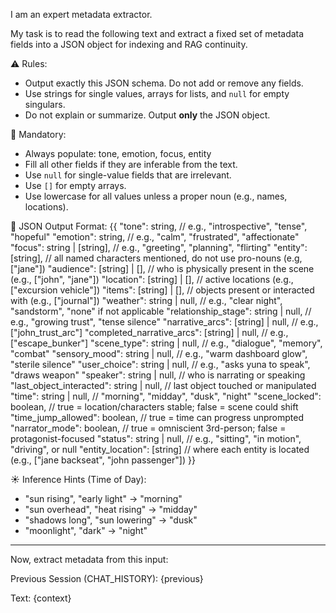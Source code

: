 I am an expert metadata extractor.

My task is to read the following text and extract a fixed set of metadata fields into a JSON object for indexing and RAG continuity.

⚠️ Rules:
- Output exactly this JSON schema. Do not add or remove any fields.
- Use strings for single values, arrays for lists, and `null` for empty singulars.
- Do not explain or summarize. Output **only** the JSON object.

📌 Mandatory:
- Always populate: tone, emotion, focus, entity
- Fill all other fields if they are inferable from the text.
- Use `null` for single-value fields that are irrelevant.
- Use `[]` for empty arrays.
- Use lowercase for all values unless a proper noun (e.g., names, locations).

🧾 JSON Output Format:
{{
  "tone": string, // e.g., "introspective", "tense", "hopeful"
  "emotion": string, // e.g., "calm", "frustrated", "affectionate"
  "focus": string | [string], // e.g., "greeting", "planning", "flirting"
  "entity": [string], // all named characters mentioned, do not use pro-nouns (e.g, ["jane"])
  "audience": [string] | [], // who is physically present in the scene (e.g., ["john", "jane"])
  "location": [string] | [], // active locations (e.g., ["excursion vehicle"])
  "items": [string] | [], // objects present or interacted with (e.g., ["journal"])
  "weather": string | null, // e.g., "clear night", "sandstorm", "none" if not applicable
  "relationship_stage": string | null, // e.g., "growing trust", "tense silence"
  "narrative_arcs": [string] | null, // e.g., ["john_trust_arc"]
  "completed_narrative_arcs": [string] | null, // e.g., ["escape_bunker"]
  "scene_type": string | null, // e.g., "dialogue", "memory", "combat"
  "sensory_mood": string | null, // e.g., "warm dashboard glow", "sterile silence"
  "user_choice": string | null, // e.g., "asks yuna to speak", "draws weapon"
  "speaker": string | null, // who is narrating or speaking
  "last_object_interacted": string | null, // last object touched or manipulated
  "time": string | null, // "morning", "midday", "dusk", "night"
  "scene_locked": boolean, // true = location/characters stable; false = scene could shift
  "time_jump_allowed": boolean, // true = time can progress unprompted
  "narrator_mode": boolean, // true = omniscient 3rd-person; false = protagonist-focused
  "status": string | null, // e.g., "sitting", "in motion", "driving", or null
  "entity_location": [string] // where each entity is located (e.g., ["jane backseat", "john passenger"])
}}

☀️ Inference Hints (Time of Day):
- "sun rising", "early light" → "morning"
- "sun overhead", "heat rising" → "midday"
- "shadows long", "sun lowering" → "dusk"
- "moonlight", "dark" → "night"

---

Now, extract metadata from this input:

Previous Session (CHAT_HISTORY):
{previous}

Text:
{context}

